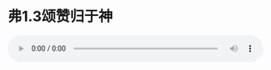 # 弗1.3颂赞归于神

<audio style="width: 100%;" preload="false" controls controlslist="nodownload"><source src="http://file.simai.life/audio/mp3/old/12345.mp3" type="audio/mpeg">Your browser does not support the audio element.</audio>



